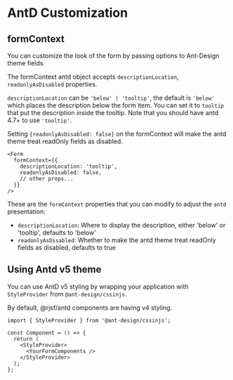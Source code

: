 # AntD Customization

## formContext

You can customize the look of the form by passing options to Ant-Design theme fields.

The formContext antd object accepts `descriptionLocation`, `readonlyAsDisabled` properties.

`descriptionLocation` can be `'below' | 'tooltip'`, the default is `'below'` which places the description below the form item.
You can set it to `tooltip` that put the description inside the tooltip.
Note that you should have antd 4.7+ to use `'tooltip'`.

Setting `{readonlyAsDisabled: false}` on the formContext will make the antd theme treat readOnly fields as disabled.

```tsx
<Form
  formContext={{
    descriptionLocation: 'tooltip',
    readonlyAsDisabled: false,
    // other props...
  }}
/>
```

These are the `formContext` properties that you can modify to adjust the `antd` presentation:

- `descriptionLocation`: Where to display the description, either 'below' or 'tooltip', defaults to 'below'
- `readonlyAsDisabled`: Whether to make the antd theme treat readOnly fields as disabled, defaults to true

## Using Antd v5 theme

You can use AntD v5 styling by wrapping your application with `StyleProvider` from `@ant-design/cssinjs`.

By default, @rjsf/antd components are having v4 styling.

```tsx
import { StyleProvider } from '@ant-design/cssinjs';

const Component = () => {
  return (
    <StyleProvider>
      <YourFormComponents />
    </StyleProvider>
  );
};
```
